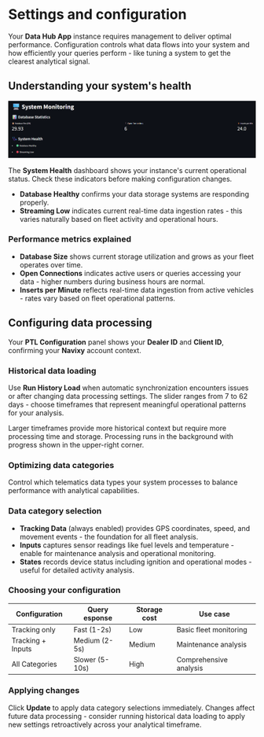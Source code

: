 # Settings and configuration

Your **Data Hub App** instance requires management to deliver optimal performance. Configuration controls what data flows into your system and how efficiently your queries perform - like tuning a system to get the clearest analytical signal.

## Understanding your system's health

![](attachments/image-20250813-134236.png)

The **System Health** dashboard shows your instance's current operational status. Check these indicators before making configuration changes.

* **Database Healthy** confirms your data storage systems are responding properly.
* **Streaming Low** indicates current real-time data ingestion rates - this varies naturally based on fleet activity and operational hours.

### Performance metrics explained

* **Database Size** shows current storage utilization and grows as your fleet operates over time.
* **Open Connections** indicates active users or queries accessing your data - higher numbers during business hours are normal.
* **Inserts per Minute** reflects real-time data ingestion from active vehicles - rates vary based on fleet operational patterns.

## Configuring data processing

Your **PTL Configuration** panel shows your **Dealer ID** and **Client ID**, confirming your **Navixy** account context.

### Historical data loading

Use **Run History Load** when automatic synchronization encounters issues or after changing data processing settings. The slider ranges from 7 to 62 days - choose timeframes that represent meaningful operational patterns for your analysis.

Larger timeframes provide more historical context but require more processing time and storage. Processing runs in the background with progress shown in the upper-right corner.

### Optimizing data categories

Control which telematics data types your system processes to balance performance with analytical capabilities.

### Data category selection

* **Tracking Data** (always enabled) provides GPS coordinates, speed, and movement events - the foundation for all fleet analysis.
* **Inputs** captures sensor readings like fuel levels and temperature - enable for maintenance analysis and operational monitoring.
* **States** records device status including ignition and operational modes - useful for detailed activity analysis.

### Choosing your configuration

| **Configuration** | **Query esponse** | **Storage cost** | **Use case**           |
| ----------------- | ----------------- | ---------------- | ---------------------- |
| Tracking only     | Fast (1-2s)       | Low              | Basic fleet monitoring |
| Tracking + Inputs | Medium (2-5s)     | Medium           | Maintenance analysis   |
| All Categories    | Slower (5-10s)    | High             | Comprehensive analysis |

### Applying changes

Click **Update** to apply data category selections immediately. Changes affect future data processing - consider running historical data loading to apply new settings retroactively across your analytical timeframe.
